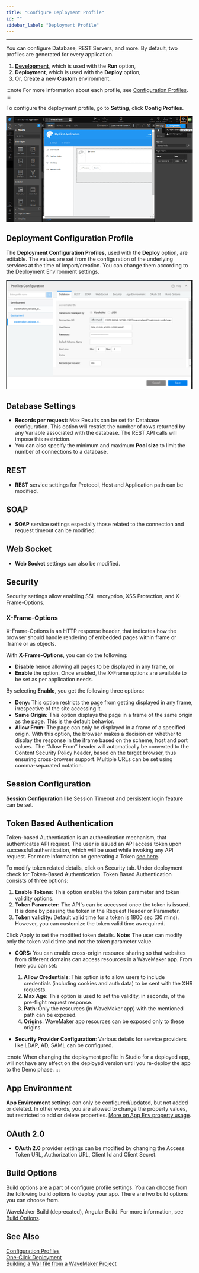 ```yaml
---
title: "Configure Deployment Profile"
id: ""
sidebar_label: "Deployment Profile"
---
```

---

You can configure Database, REST Servers, and more. By default, two profiles are generated for every application.

1. **[Development](/learn/app-development/deployment/configuration-profiles#development-configuration-profile)**, which is used with the **Run** option,
2. **Deployment**, which is used with the **Deploy** option,
3. Or, Create a new **Custom** environment.

:::note
For more information about each profile, see [Configuration Profiles](/learn/app-development/deployment/configuration-profiles).
:::

To configure the deployment profile, go to **Setting**, click **Config Profiles**.

[![config settings](/learn/assets/config_settings.png)](/learn/assets/config_settings.png)

## Deployment Configuration Profile

The **Deployment Configuration Profiles,** used with the **Deploy** option, are editable. The values are set from the configuration of the underlying services at the time of import/creation. You can change them according to the Deployment Environment settings.

[![config deploy](/learn/assets/config_deploy.png)](/learn/assets/config_deploy.png)

## Database Settings

- **Records per request:** Max Results can be set for Database configuration. This option will restrict the number of rows returned by any Variable associated with the database. The REST API calls will impose this restriction.
- You can also specify the minimum and maximum **Pool size** to limit the number of connections to a database.

## REST

- **REST** service settings for Protocol, Host and Application path can be modified.

## SOAP

- **SOAP** service settings especially those related to the connection and request timeout can be modified.

## Web Socket

- **Web Socket** settings can also be modified.

## Security

Security settings allow enabling SSL encryption, XSS Protection, and X-Frame-Options.

### X-Frame-Options

X-Frame-Options is an HTTP response header, that indicates how the browser should handle rendering of embedded pages within frame or iframe or as objects.

With **X-Frame-Options**, you can do the following:

- **Disable** hence allowing all pages to be displayed in any frame, or
- **Enable** the option. Once enabled, the X-Frame options are available to be set as per application needs. 

By selecting **Enable**, you get the following three options:

- **Deny:** This option restricts the page from getting displayed in any frame, irrespective of the site accessing it.
- **Same Origin:** This option displays the page in a frame of the same origin as the page. This is the default behavior.
- **Allow From:** The page can only be displayed in a frame of a specified origin. With this option, the browser makes a decision on whether to display the response in the iframe based on the scheme, host and port values.  The “Allow From” header will automatically be converted to the Content Security Policy header, based on the target browser, thus ensuring cross-browser support. Multiple URLs can be set using comma-separated notation.

## Session Configuration

**Session Configuration** like Session Timeout and persistent login feature can be set.

## Token Based Authentication

Token-based Authentication is an authentication mechanism, that authenticates API request. The user is issued an API access token upon successful authentication, which will be used while invoking any API request. For more information on generating a Token [see here](/learn/app-development/app-security/token-based-authentication/). 

To modify token related details, click on Security tab. Under deployment check for Token-Based Authentication. Token Based Authentication consists of three options:

1. **Enable Tokens:** This option enables the token parameter and token validity options.
2. **Token Parameter:** The API's can be accessed once the token is issued. It is done by passing the token in the Request Header or Parameter.
3. **Token validity:** Default valid time for a token is 1800 sec (30 mins). However, you can customize the token valid time as required.

Click Apply to set the modified token details. **Note:** The user can modify only the token valid time and not the token parameter value.

- **CORS:** You can enable cross-origin resource sharing so that websites from different domains can access resources in a WaveMaker app. From here you can set:

    1. **Allow Credentials**: This option is to allow users to include credentials (including cookies and auth data) to be sent with the XHR requests.
    2. **Max Age**: This option is used to set the validity, in seconds, of the pre-flight request response.
    3. **Path**: Only the resources (in WaveMaker app) with the mentioned path can be exposed.
    4. **Origins**: WaveMaker app resources can be exposed only to these origins.

- **Security Provider Configuration**: Various details for service providers like LDAP, AD, SAML can be configured.

:::note
When changing the deployment profile in Studio for a deployed app, will not have any effect on the deployed version until you re-deploy the app to the Demo phase.
:::

## App Environment

**App Environment** settings can only be configured/updated, but not added or deleted. In other words, you are allowed to change the property values, but restricted to add or delete properties. [More on App Env property usage](/learn/how-tos/using-app-environment-properties/).

## OAuth 2.0

- **OAuth 2.0** provider settings can be modified by changing the Access Token URL, Authorization URL, Client Id and Client Secret.

## Build Options

Build options are a part of configure profile settings. You can choose from the following build options to deploy your app. There are two build options you can choose from.

WaveMaker Build (deprecated), Angular Build. For more information, see [Build Options](/learn/app-development/deployment/build-options).

## See Also

[Configuration Profiles](/learn/app-development/deployment/configuration-profiles)  
[One-Click Deployment](/learn/app-development/deployment/one-click-deployment)  
[Building a War file from a WaveMaker Project](/learn/app-development/deployment/building-with-maven)